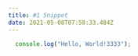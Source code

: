 ```yaml
---
title: #1 Snippet
date: 2021-05-08T07:58:33.484Z
---
```


```javascript
  console.log("Hello, World!3333");
```

